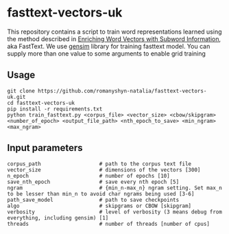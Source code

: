 # fasttext-vectors-uk

This repository contains a script to train word representations learned using the method described in [Enriching Word Vectors with Subword Information](https://arxiv.org/abs/1607.04606), aka FastText.
We use [gensim](https://radimrehurek.com/gensim/models/fasttext.html) library for training fasttext model. You can supply more than one value to some arguments to enable grid training

## Usage
```
git clone https://github.com/romanyshyn-natalia/fasttext-vectors-uk.git
cd fasttext-vectors-uk
pip install -r requirements.txt
python train_fasttext.py <corpus_file> <vector_size> <cbow/skipgram> <number_of_epoch> <output_file_path> <nth_epoch_to_save> <min_ngram> <max_ngram>
```

## Input parameters
```
corpus_path                   # path to the corpus text file
vector_size                   # dimensions of the vectors [300]
n_epoch                       # number of epochs [10]
save_nth_epoch                # save every nth epoch [5]
ngram                         # {min_n-max_n} ngram setting. Set max_n to be lesser than min_n to avoid char ngrams being used [3-6]
path_save_model               # path to save checkpoints
algo                          # skipgrams or CBOW [skipgram]
verbosity                     # level of verbosity (3 means debug from everything, including gensim) [1]
threads                       # number of threads [number of cpus]
```
